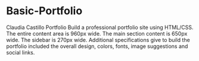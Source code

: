 # Basic-Portfolio

Claudia Castillo Portfolio
Build a professional portfolio site using HTML/CSS. 
The entire content area is 960px wide. The main section content is 650px wide. The sidebar is 270px wide.
Additional specifications give to build the portfolio included the overall design, colors, fonts, image suggestions and social links.
